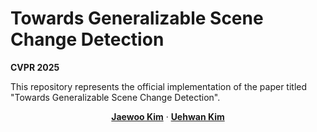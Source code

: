 # Towards Generalizable Scene Change Detection

**CVPR 2025**

This repository represents the official implementation of the paper titled "Towards Generalizable Scene Change Detection".

<p align="center">
  <a href=""><strong>Jaewoo Kim</strong></a>
  ·  
  <a href=""><strong>Uehwan Kim</strong></a>
  <br>
</p>
